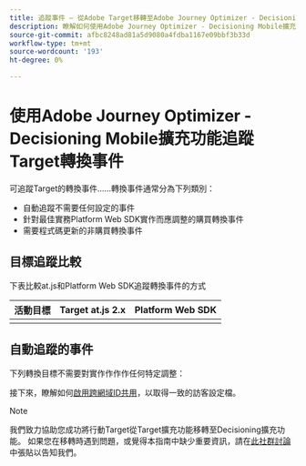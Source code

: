 ```yaml
---
title: 追蹤事件 — 從Adobe Target移轉至Adobe Journey Optimizer - Decisioning行動擴充功能
description: 瞭解如何使用Adobe Journey Optimizer - Decisioning Mobile擴充功能追蹤Adobe Target轉換事件
source-git-commit: afbc8248ad81a5d9080a4fdba1167e09bbf3b33d
workflow-type: tm+mt
source-wordcount: '193'
ht-degree: 0%

---
```


# 使用Adobe Journey Optimizer - Decisioning Mobile擴充功能追蹤Target轉換事件

可追蹤Target的轉換事件……轉換事件通常分為下列類別：

* 自動追蹤不需要任何設定的事件
* 針對最佳實務Platform Web SDK實作而應調整的購買轉換事件
* 需要程式碼更新的非購買轉換事件

## 目標追蹤比較

下表比較at.js和Platform Web SDK追蹤轉換事件的方式

| 活動目標 | Target at.js 2.x | Platform Web SDK |
|---|---|---|
| | | |


## 自動追蹤的事件

下列轉換目標不需要對實作作作作任何特定調整：



接下來，瞭解如何[啟用跨網域ID共用](cross-domain.md)，以取得一致的訪客設定檔。

>[!NOTE]
>
>我們致力協助您成功將行動Target從Target擴充功能移轉至Decisioning擴充功能。 如果您在移轉時遇到問題，或覺得本指南中缺少重要資訊，請在[此社群討論](https://experienceleaguecommunities.adobe.com/t5/adobe-experience-platform-data/tutorial-discussion-migrate-target-from-at-js-to-web-sdk/m-p/575587#M463)中張貼以告知我們。
